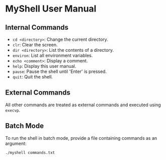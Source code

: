 # MyShell User Manual

## Internal Commands
- `cd <directory>`: Change the current directory.
- `clr`: Clear the screen.
- `dir <directory>`: List the contents of a directory.
- `environ`: List all environment variables.
- `echo <comment>`: Display a comment.
- `help`: Display this user manual.
- `pause`: Pause the shell until 'Enter' is pressed.
- `quit`: Quit the shell.

## External Commands
All other commands are treated as external commands and executed using `execvp`.

## Batch Mode
To run the shell in batch mode, provide a file containing commands as an argument:
```bash
./myshell commands.txt
